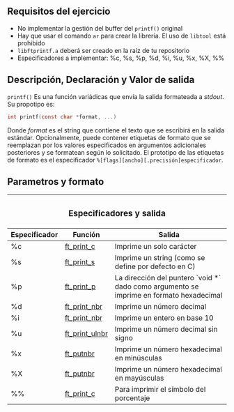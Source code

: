 ## Requisitos del ejercicio
- No implementar la gestión del buffer del `printf()` original
- Hay que usar el comando `ar` para crear la librería. El uso de `libtool` está prohibido
- `libftprintf.a` deberá ser creado en la raíz de tu repositorio
- Especificadores a implementar: %c, %s, %p, %d, %i, %u, %x, %X, %%

## Descripción, Declaración y Valor de salida
`printf()` Es una función variádicas que envía la salida formateada a *stdout*. Su propotipo es:
```c
int printf(const char *format, ...)
```

Donde *format* es el string que contiene el texto que se escribirá en la salida estándar.
Opcionalmente, puede contener etiquetas de formato que se reemplazan por los valores especificados en argumentos adicionales posteriores y se formatean según lo solicitado. El prototipo de las etiquetas de formato es el especificador `%[flags][ancho][.precisión]especificador`.

## Parametros y formato
<table>
<thead>
  <tr>
    <th colspan="3"><h3>Especificadores y salida</h3></th>
  </tr>
  <tr>
    <th>Especificador</th>
    <th>Función</th>
    <th>Salida</th>
  </tr>
</thead>
<tbody>
  <tr>
    <td>%c</td>
    <td><a href=src/ft_print_cs.c>ft_print_c</a></td>
    <td>Imprime un solo carácter</td>
  </tr>
  <tr>
    <td>%s</td>
    <td><a href=src/ft_print_cs.c>ft_print_s</a></td>
    <td>Imprime un string (como se define por defecto en C)</td>
  </tr>
  <tr>
    <td>%p</td>
    <td><a href=src/ft_print_hex.c>ft_print_p</a></td>
    <td>La dirección del puntero `void *` dado como argumento se imprime en formato hexadecimal</td>
  </tr>
  <tr>
    <td>%d</td>
    <td><a href=src/ft_print_nbr.c>ft_print_nbr</a></td>
    <td>Imprime un número decimal</td>
  </tr>
  <tr>
    <td>%i</td>
    <td><a href=src/ft_print_nbr.c>ft_print_nbr</a></td>
    <td>Imprime un entero en base 10</td>
  </tr>
  <tr>
    <td>%u</td>
    <td><a href=src/ft_print_nbr.c>ft_print_ulnbr</a></td>
    <td>Imprime un número decimal sin signo</td>
  </tr>
  <tr>
    <td>%x</td>
    <td><a href=src/ft_print_hex.c>ft_putnbr</a></td>
    <td>Imprime un número hexadecimal en minúsculas</td>
  </tr>
  <tr>
    <td>%X</td>
    <td><a href=src/ft_print_hex.c>ft_putnbr</a></td>
    <td>Imprime un número hexadecimal en mayúsculas</td>
  </tr>
  <tr>
    <td>%%</td>
    <td><a href=src/ft_print_cs.c>ft_print_c</a></td>
    <td>Para imprimir el símbolo del porcentaje</td>
  </tr>
</tbody>
<thead>